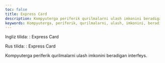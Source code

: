 ```yaml
---
toc: false
title: Express Card
description: Kompyuterga periferik qurilmalarni ulash imkonini beradigan interfeys....
keywords: Kompyuterga, periferik, qurilmalarni, ulash, imkonini, beradigan, interfeys
---
```


Ingliz tilida:
:   Express Card

Rus tilida:
:   Express Card

Kompyuterga periferik qurilmalarni ulash imkonini beradigan interfeys.